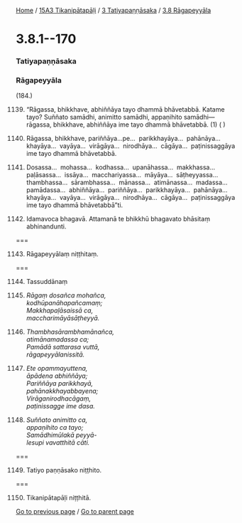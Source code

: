 
[Home](/) / [15A3 Tikanipātapāḷi](/tipitaka/15A3.md) / [3 Tatiyapaṇṇāsaka](/tipitaka/15A3/3.md) / [3.8 Rāgapeyyāla](/tipitaka/15A3/3/3.8.md)

# 3.8.1--170

### Tatiyapaṇṇāsaka

### Rāgapeyyāla

(184.)

1139. “Rāgassa, bhikkhave, abhiññāya tayo dhammā bhāvetabbā. Katame tayo? Suññato samādhi, animitto samādhi, appaṇihito samādhi—  rāgassa, bhikkhave, abhiññāya ime tayo dhammā bhāvetabbā. (1) ( )

1140. Rāgassa, bhikkhave, pariññāya…pe…  parikkhayāya…  pahānāya…  khayāya…  vayāya…  virāgāya…  nirodhāya…  cāgāya…  paṭinissaggāya ime tayo dhammā bhāvetabbā.

1141. Dosassa…  mohassa…  kodhassa…  upanāhassa…  makkhassa…  paḷāsassa…  issāya…  macchariyassa…  māyāya…  sāṭheyyassa…  thambhassa…  sārambhassa…  mānassa…  atimānassa…  madassa…  pamādassa…  abhiññāya…  pariññāya…  parikkhayāya…  pahānāya…  khayāya…  vayāya…  virāgāya…  nirodhāya…  cāgāya…  paṭinissaggāya ime tayo dhammā bhāvetabbā”ti.

1142. Idamavoca bhagavā. Attamanā te bhikkhū bhagavato bhāsitaṃ abhinandunti.

===

1143. Rāgapeyyālaṃ niṭṭhitaṃ.



===

1144. Tassuddānaṃ



1145. _Rāgaṃ dosañca mohañca,_  
_kodhūpanāhapañcamaṃ;_  
_Makkhapaḷāsaissā ca,_  
_maccharimāyāsāṭheyyā._  


1146. _Thambhasārambhamānañca,_  
_atimānamadassa ca;_  
_Pamādā sattarasa vuttā,_  
_rāgapeyyālanissitā._  


1147. _Ete opammayuttena,_  
_āpādena abhiññāya;_  
_Pariññāya parikkhayā,_  
_pahānakkhayabbayena;_  
_Virāganirodhacāgaṃ,_  
_paṭinissagge ime dasa._  


1148. _Suññato animitto ca,_  
_appaṇihito ca tayo;_  
_Samādhimūlakā peyyā-_  
_lesupi vavatthitā cāti._  


===

1149. Tatiyo paṇṇāsako niṭṭhito.



===

1150. Tikanipātapāḷi niṭṭhitā.



[Go to previous page](/tipitaka/15A3/3/3.8.md) / [Go to parent page](/tipitaka/15A3/3/3.8.md)



